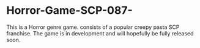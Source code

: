 # Horror-Game-SCP-087-
This is a Horror genre game. consists of a popular creepy pasta SCP franchise. The game is in development and will hopefully be fully released soon. 
